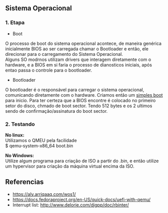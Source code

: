 ## Sistema Operacional

### 1. Etapa
- Boot

O processo de boot do sistema operacional acontece, de maneira genérica inicialmente BIOS ao ser carregada chamar o Bootloader e então, ele direcionar para o carregamento do Sistema Operacional.\
Alguns SO modrnos utilizam drivers que interagem diretamente com o hardware, e a BIOS em si faria o processo de dianosticos iniciais, após entao passa o controle para o bootloader.

- Bootloader

O bootloader é o responsável para carregar o sistema operacional, comunicando diretamente com o hardware. Criamos então um [simples boot](./boot.asm) para inicio.
Para ter certeza que a BIOS encontre é colocado no primeiro setor do disco, chmado de boot sector. Tendo 512 bytes e os 2 ultimos sendo de confirmação/assinatura do boot sector.

### 2. Testando

**No linux:** \
Utilizamos o QMEU pela facilidade\
$ qemu-system-x86_64 boot.bin

**No Windows:** \
Utilize algum programa para criação de ISO a partir do .bin, e então utilize um hypervisor para criação da máquina virtual encima da ISO.


## Referencias
- https://aly.arriqaaq.com/wos1/
- https://docs.fedoraproject.org/en-US/quick-docs/uefi-with-qemu/
- Interrupt list: http://www.delorie.com/djgpp/doc/rbinter/